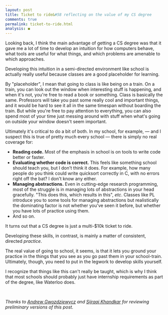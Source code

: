 ```yaml
---
layout: post
title: Ticket to ride&#58 reflecting on the value of my CS degree
comments: true
permalink: ticket-to-ride.html
analysis: ◼
---
```



Looking back, I think the main advantage of getting a CS degree was that it gave me a lot of time to develop an intuition for how computers behave, what tools are useful for what things, and which problems are amenable to which approaches.

Developing this intuition in a semi-directed environment like school is actually really useful because classes are a good placeholder for learning.

By "placeholder", I mean that going to class is like being on a train. On a train, you can look out the window when interesting stuff is happening, and when it's not, you're free to read a book or something. Class is basically the same. Professors will take you past some really cool and important things, and it would be hard to see it all in the same timespan without boarding the train. But while you're free to pay attention to everything, you can also spend most of your time just messing around with stuff when what's going on outside your window doesn't seem important.

Ultimately it's critical to do a bit of both. In my school, for example, &mdash; and I suspect this is true of pretty much every school &mdash; there is simply no real coverage for:

* **Reading code.** Most of the emphasis in school is on tools to write code better or faster.
* **Evaluating whether code is correct.** This feels like something school should teach you, but I don't think it does. For example, how many people do you think could write quicksort correctly in C, with no errors right off the bat? I don't know any either.
* **Managing abstractions.** Even in cutting-edge research programming, most of the struggle is in managing lots of abstractions in your head gracefully. "This does this, which results in this", *etc*. Classes like PL introduce you to some tools for managing abstractions but realistically the dominating factor is not whether you've seen it before, but whether you have lots of practice using them.
* And so on.

It turns out that a CS degree is just a multi-$10k ticket to ride.

Developing these skills, in contrast, is mainly a matter of consistent, directed *practice*.

The real value of going to school, it seems, is that it lets you ground your practice in the things that you see as you go past them in your school-train. Ultimately, though, you need to put in the legwork to develop skills yourself.

I recognize that things like this can't really be taught, which is why I think that most schools should probably just have internship requirements as part of the degree, like Waterloo does.

<br/>

*Thanks to [Andrew Gwozdziewycz](http://www.apgwoz.com/) and [Sijraaj Khandkar](https://github.com/ibnfirnas) for reviewing preliminary versions of this post.*